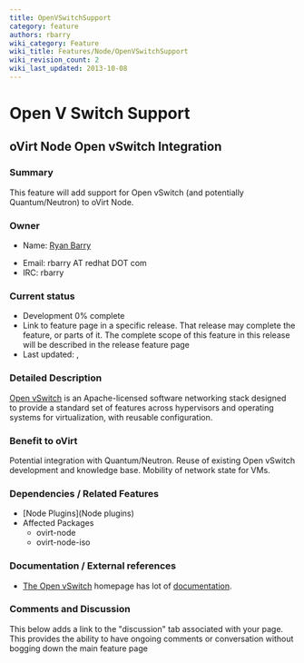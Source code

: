 ```yaml
---
title: OpenVSwitchSupport
category: feature
authors: rbarry
wiki_category: Feature
wiki_title: Features/Node/OpenVSwitchSupport
wiki_revision_count: 2
wiki_last_updated: 2013-10-08
---
```


# Open V Switch Support

## oVirt Node Open vSwitch Integration

### Summary

This feature will add support for Open vSwitch (and potentially Quantum/Neutron) to oVirt Node.

### Owner

*   Name: [ Ryan Barry](User:rbarry)

<!-- -->

*   Email: rbarry AT redhat DOT com
*   IRC: rbarry

### Current status

*   Development 0% complete
*   Link to feature page in a specific release. That release may complete the feature, or parts of it. The complete scope of this feature in this release will be described in the release feature page
*   Last updated: ,

### Detailed Description

[Open vSwitch](http://openvswitch.org) is an Apache-licensed software networking stack designed to provide a standard set of features across hypervisors and operating systems for virtualization, with reusable configuration.

### Benefit to oVirt

Potential integration with Quantum/Neutron. Reuse of existing Open vSwitch development and knowledge base. Mobility of network state for VMs.

### Dependencies / Related Features

*   [Node Plugins](Node plugins)
*   Affected Packages
    -   ovirt-node
    -   ovirt-node-iso

### Documentation / External references

*   [The Open vSwitch](http://openvswitch.org) homepage has lot of [documentation](http://openvswitch.org/support/).

### Comments and Discussion

This below adds a link to the "discussion" tab associated with your page. This provides the ability to have ongoing comments or conversation without bogging down the main feature page


